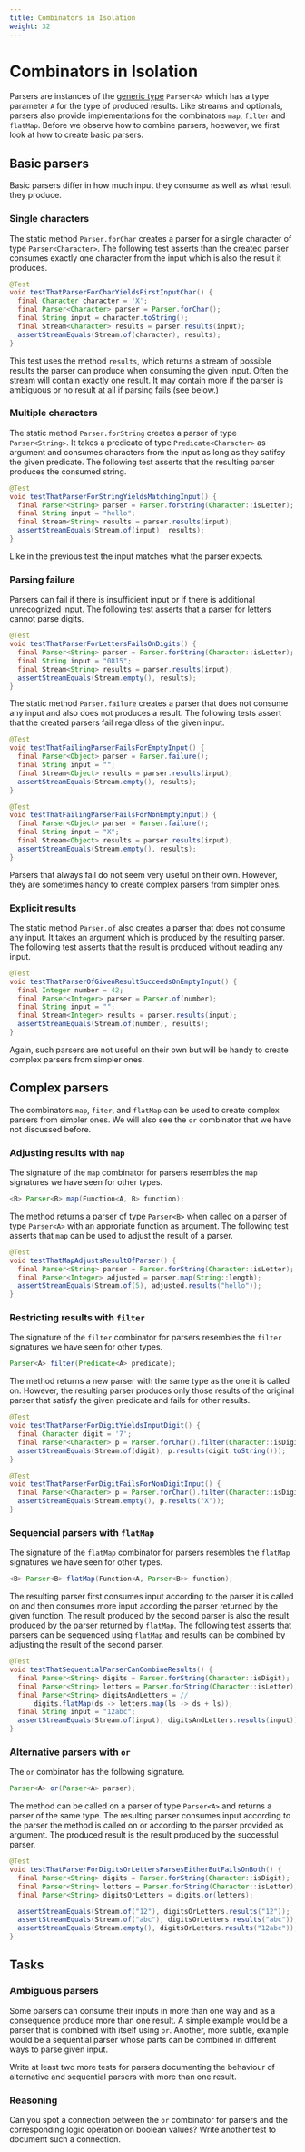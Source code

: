 ```yaml
---
title: Combinators in Isolation
weight: 32
---
```


# Combinators in Isolation

Parsers are instances of the 
[generic type](https://docs.oracle.com/javase/tutorial/java/generics/types.html)
`Parser<A>` which has a type parameter `A` for the type of produced results.
Like streams and optionals,
parsers also provide implementations for the combinators
`map`, `filter` and `flatMap`.
Before we observe how to combine parsers, hoewever,
we first look at how to create basic parsers.

## Basic parsers

Basic parsers differ in how much input they consume
as well as what result they produce.

### Single characters

The static method `Parser.forChar` creates a parser for a single character
of type `Parser<Character>`.
The following test asserts than
the created parser consumes exactly one character from the input
which is also the result it produces.

```java
@Test
void testThatParserForCharYieldsFirstInputChar() {
  final Character character = 'X';
  final Parser<Character> parser = Parser.forChar();
  final String input = character.toString();
  final Stream<Character> results = parser.results(input);
  assertStreamEquals(Stream.of(character), results);
}
```

This test uses the method `results`,
which returns a stream of possible results
the parser can produce when consuming the given input.
Often the stream will contain exactly one result.
It may contain more if the parser is ambiguous
or no result at all if parsing fails (see below.)

### Multiple characters

The static method `Parser.forString` creates a parser of type `Parser<String>`.
It takes a predicate of type `Predicate<Character>` as argument
and consumes characters from the input as long as they satifsy the given predicate.
The following test asserts that the resulting parser produces the consumed string.

```java
@Test
void testThatParserForStringYieldsMatchingInput() {
  final Parser<String> parser = Parser.forString(Character::isLetter);
  final String input = "hello";
  final Stream<String> results = parser.results(input);
  assertStreamEquals(Stream.of(input), results);
}
```

Like in the previous test the input matches what the parser expects.

### Parsing failure

Parsers can fail if there is insufficient input or
if there is additional unrecognized input.
The following test asserts that 
a parser for letters cannot parse digits.

```java
@Test
void testThatParserForLettersFailsOnDigits() {
  final Parser<String> parser = Parser.forString(Character::isLetter);
  final String input = "0815";
  final Stream<String> results = parser.results(input);
  assertStreamEquals(Stream.empty(), results);
}
```

The static method `Parser.failure` creates a parser
that does not consume any input
and also does not produces a result.
The following tests assert that the created parsers fail
regardless of the given input.

```java
@Test
void testThatFailingParserFailsForEmptyInput() {
  final Parser<Object> parser = Parser.failure();
  final String input = "";
  final Stream<Object> results = parser.results(input);
  assertStreamEquals(Stream.empty(), results);
}

@Test
void testThatFailingParserFailsForNonEmptyInput() {
  final Parser<Object> parser = Parser.failure();
  final String input = "X";
  final Stream<Object> results = parser.results(input);
  assertStreamEquals(Stream.empty(), results);
}
```

Parsers that always fail do not seem very useful on their own.
However, they are sometimes handy to create complex parsers from simpler ones.

### Explicit results

The static method `Parser.of` also creates a parser that does not consume any input.
It takes an argument which is produced by the resulting parser.
The following test asserts that the result is produced without reading any input.

```java
@Test
void testThatParserOfGivenResultSucceedsOnEmptyInput() {
  final Integer number = 42;
  final Parser<Integer> parser = Parser.of(number);
  final String input = "";
  final Stream<Integer> results = parser.results(input);
  assertStreamEquals(Stream.of(number), results);
}
```

Again, such parsers are not useful on their own
but will be handy to create complex parsers from simpler ones.

## Complex parsers

The combinators `map`, `fiter`, and `flatMap` can be used
to create complex parsers from simpler ones.
We will also see the `or` combinator that we have not discussed before.

### Adjusting results with `map`

The signature of the `map` combinator for parsers
resembles the `map` signatures we have seen for other types.

```java
<B> Parser<B> map(Function<A, B> function);
```

The method returns a parser of type `Parser<B>` 
when called on a parser of type `Parser<A>`
with an approriate function as argument.
The following test asserts that `map` can be used to adjust the result of a parser.

```java
@Test
void testThatMapAdjustsResultOfParser() {
  final Parser<String> parser = Parser.forString(Character::isLetter);
  final Parser<Integer> adjusted = parser.map(String::length);
  assertStreamEquals(Stream.of(5), adjusted.results("hello"));
}
```

### Restricting results with `filter`

The signature of the `filter` combinator for parsers
resembles the `filter` signatures we have seen for other types.

```java
Parser<A> filter(Predicate<A> predicate);
```

The method returns a new parser with the same type as the one it is called on.
However, the resulting parser produces only those results of the original parser
that satisfy the given predicate and fails for other results.

```java
@Test
void testThatParserForDigitYieldsInputDigit() {
  final Character digit = '7';
  final Parser<Character> p = Parser.forChar().filter(Character::isDigit);
  assertStreamEquals(Stream.of(digit), p.results(digit.toString()));
}

@Test
void testThatParserForDigitFailsForNonDigitInput() {
  final Parser<Character> p = Parser.forChar().filter(Character::isDigit);
  assertStreamEquals(Stream.empty(), p.results("X"));
}
```

### Sequencial parsers with `flatMap`

The signature of the `flatMap` combinator for parsers
resembles the `flatMap` signatures we have seen for other types.

```java
<B> Parser<B> flatMap(Function<A, Parser<B>> function);
```

The resulting parser first consumes input according to the parser it is called on
and then consumes more input according the parser returned by the given function.
The result produced by the second parser is also the result produced by the
parser returned by `flatMap`.
The following test asserts that parsers can be sequenced using `flatMap`
and results can be combined by adjusting the result of the second parser.

```java
@Test
void testThatSequentialParserCanCombineResults() {
  final Parser<String> digits = Parser.forString(Character::isDigit);
  final Parser<String> letters = Parser.forString(Character::isLetter);
  final Parser<String> digitsAndLetters = //
      digits.flatMap(ds -> letters.map(ls -> ds + ls));
  final String input = "12abc";
  assertStreamEquals(Stream.of(input), digitsAndLetters.results(input));
}
```

### Alternative parsers with `or`

The `or` combinator has the following signature.

```java
Parser<A> or(Parser<A> parser);
```

The method can be called on a parser of type `Parser<A>`
and returns a parser of the same type.
The resulting parser consumes input according to the parser the method is called on
or according to the parser provided as argument.
The produced result is the result produced by the successful parser.

```java
@Test
void testThatParserForDigitsOrLettersParsesEitherButFailsOnBoth() {
  final Parser<String> digits = Parser.forString(Character::isDigit);
  final Parser<String> letters = Parser.forString(Character::isLetter);
  final Parser<String> digitsOrLetters = digits.or(letters);

  assertStreamEquals(Stream.of("12"), digitsOrLetters.results("12"));
  assertStreamEquals(Stream.of("abc"), digitsOrLetters.results("abc"));
  assertStreamEquals(Stream.empty(), digitsOrLetters.results("12abc"));
}
```

## Tasks

### Ambiguous parsers

Some parsers can consume their inputs in more than one way
and as a consequence produce more than one result.
A simple example would be a parser that is combined with itself using `or`.
Another, more subtle, example would be a sequential parser
whose parts can be combined in different ways to parse given input.

Write at least two more tests for parsers
documenting the behaviour of alternative and sequential parsers
with more than one result.

### Reasoning

Can you spot a connection between the `or` combinator for parsers
and the corresponding logic operation on boolean values?
Write another test to document such a connection.

